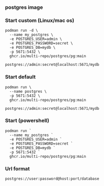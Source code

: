 ### postgres image 

### Start custom (Linux/mac os)
```
podman run -d \
  --name my_postgres \
  -e POSTGRES_USER=admin \
  -e POSTGRES_PASSWORD=secret \
  -e POSTGRES_DB=mydb \
  -p 5671:5432 \
  ghcr.io/multi-repo/postgres/pg:main
```

```
postgres://admin:secret@localhost:5671/mydb 
```


### Start default

```
podman run \
  --name postgres \
  -p 5671:5432 \
  ghcr.io/multi-repo/postgres/pg:main
```
` postgres://admin:secret@localhost:5671/mydb `



### Start (powershell)

```
podman run `
  --name my_postgres `
  -e POSTGRES_USER=admin `
  -e POSTGRES_PASSWORD=secret `
  -e POSTGRES_DB=mydb `
  -p 5671:5432 `
  ghcr.io/multi-repo/postgres/pg:main
```

### Url format
`postgres://user:password@host:port/database`
